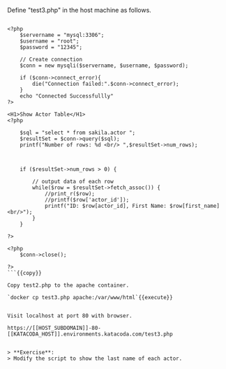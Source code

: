 Define "test3.php" in the host machine as follows.

```

<?php
    $servername = "mysql:3306";
    $username = "root";
    $password = "12345";

    // Create connection
    $conn = new mysqli($servername, $username, $password);

    if ($conn->connect_error){
        die("Connection failed:".$conn->connect_error);
    }
    echo "Connected Successfullly"
?>

<H1>Show Actor Table</H1>
<?php

    $sql = "select * from sakila.actor ";
    $resultSet = $conn->query($sql);
    printf("Number of rows: %d <br/> ",$resultSet->num_rows);
    

    
    if ($resultSet->num_rows > 0) {
		
		// output data of each row
		while($row = $resultSet->fetch_assoc()) {
			//print_r($row);
			//printf($row['actor_id']);
			printf("ID: $row[actor_id], First Name: $row[first_name] <br/>");		
		}
	}

?>

<?php
    $conn->close();

?>
```{{copy}}

Copy test2.php to the apache container.

`docker cp test3.php apache:/var/www/html`{{execute}}


Visit localhost at port 80 with browser.

https://[[HOST_SUBDOMAIN]]-80-[[KATACODA_HOST]].environments.katacoda.com/test3.php


> **Exercise**:
> Modify the script to show the last name of each actor.


